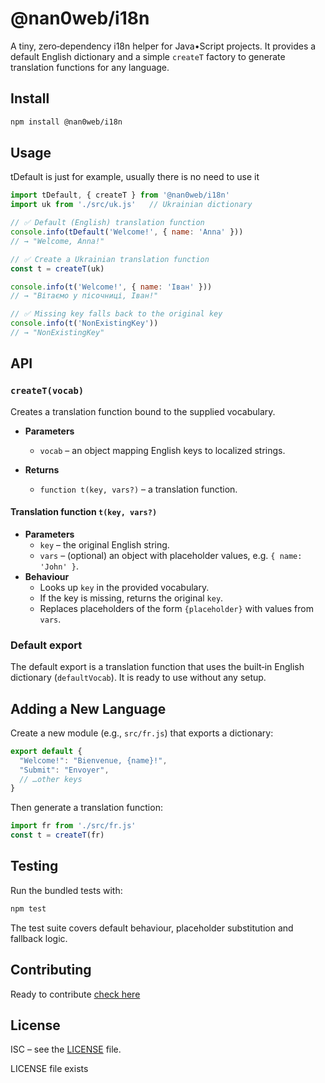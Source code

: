 # @nan0web/i18n

A tiny, zero‑dependency i18n helper for Java•Script projects.
It provides a default English dictionary and a simple `createT` factory to
generate translation functions for any language.

## Install
```bash
npm install @nan0web/i18n
```

## Usage

tDefault is just for example, usually there is no need to use it
```js
import tDefault, { createT } from '@nan0web/i18n'
import uk from './src/uk.js'   // Ukrainian dictionary

// ✅ Default (English) translation function
console.info(tDefault('Welcome!', { name: 'Anna' }))
// → "Welcome, Anna!"

// ✅ Create a Ukrainian translation function
const t = createT(uk)

console.info(t('Welcome!', { name: 'Іван' }))
// → "Вітаємо у пісочниці, Іван!"

// ✅ Missing key falls back to the original key
console.info(t('NonExistingKey'))
// → "NonExistingKey"
```
## API

### `createT(vocab)`
Creates a translation function bound to the supplied vocabulary.

* **Parameters**
  * `vocab` – an object mapping English keys to localized strings.

* **Returns**
  * `function t(key, vars?)` – a translation function.

#### Translation function `t(key, vars?)`
* **Parameters**
  * `key` – the original English string.
  * `vars` – (optional) an object with placeholder values, e.g. `{ name: 'John' }`.
* **Behaviour**
  * Looks up `key` in the provided vocabulary.
  * If the key is missing, returns the original `key`.
  * Replaces placeholders of the form `{placeholder}` with values from `vars`.

### Default export
The default export is a translation function that uses the built‑in English
dictionary (`defaultVocab`). It is ready to use without any setup.

## Adding a New Language
Create a new module (e.g., `src/fr.js`) that exports a dictionary:

```js
export default {
  "Welcome!": "Bienvenue, {name}!",
  "Submit": "Envoyer",
  // …other keys
}
```
Then generate a translation function:

```js
import fr from './src/fr.js'
const t = createT(fr)
```

## Testing
Run the bundled tests with:

```bash
npm test
```
The test suite covers default behaviour, placeholder substitution and fallback
logic.

## Contributing

Ready to contribute [check here](./CONTRIBUTING.md)

## License
ISC – see the [LICENSE](./LICENSE) file.

LICENSE file exists
